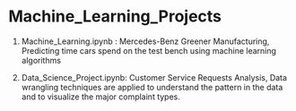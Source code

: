 # Machine_Learning_Projects

1. Machine_Learning.ipynb : Mercedes-Benz Greener Manufacturing, 
Predicting time cars spend on the test bench using machine learning algorithms

2. Data_Science_Project.ipynb: Customer Service Requests Analysis,
Data wrangling techniques are applied to understand the pattern in the data and to visualize the major complaint types.
